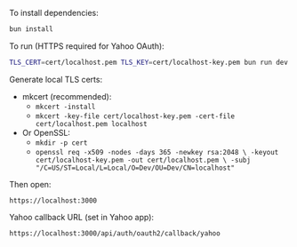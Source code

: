To install dependencies:
```sh
bun install
```

To run (HTTPS required for Yahoo OAuth):
```sh
TLS_CERT=cert/localhost.pem TLS_KEY=cert/localhost-key.pem bun run dev
```

Generate local TLS certs:
- mkcert (recommended):
  - `mkcert -install`
  - `mkcert -key-file cert/localhost-key.pem -cert-file cert/localhost.pem localhost`
- Or OpenSSL:
  - `mkdir -p cert`
  - `openssl req -x509 -nodes -days 365 -newkey rsa:2048 \
     -keyout cert/localhost-key.pem -out cert/localhost.pem \
     -subj "/C=US/ST=Local/L=Local/O=Dev/OU=Dev/CN=localhost"`

Then open:
```
https://localhost:3000
```

Yahoo callback URL (set in Yahoo app):
```
https://localhost:3000/api/auth/oauth2/callback/yahoo
```
